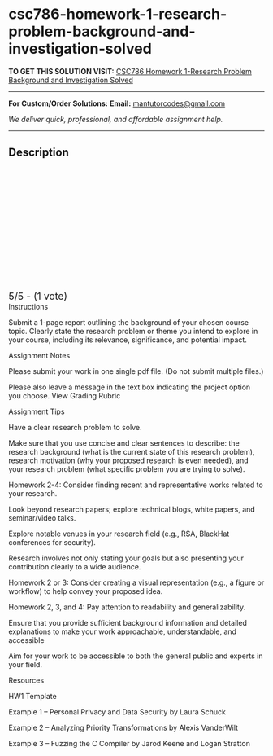 # csc786-homework-1-research-problem-background-and-investigation-solved
**TO GET THIS SOLUTION VISIT:** [CSC786 Homework 1-Research Problem Background and Investigation Solved](https://mantutor.com/product/csc786-homework-1-research-problem-background-and-investigation-solved/)


---

**For Custom/Order Solutions:** **Email:** mantutorcodes@gmail.com  

*We deliver quick, professional, and affordable assignment help.*

---

<h2>Description</h2>



<div class="kk-star-ratings kksr-auto kksr-align-center kksr-valign-top" data-payload="{&quot;align&quot;:&quot;center&quot;,&quot;id&quot;:&quot;115225&quot;,&quot;slug&quot;:&quot;default&quot;,&quot;valign&quot;:&quot;top&quot;,&quot;ignore&quot;:&quot;&quot;,&quot;reference&quot;:&quot;auto&quot;,&quot;class&quot;:&quot;&quot;,&quot;count&quot;:&quot;1&quot;,&quot;legendonly&quot;:&quot;&quot;,&quot;readonly&quot;:&quot;&quot;,&quot;score&quot;:&quot;5&quot;,&quot;starsonly&quot;:&quot;&quot;,&quot;best&quot;:&quot;5&quot;,&quot;gap&quot;:&quot;4&quot;,&quot;greet&quot;:&quot;Rate this product&quot;,&quot;legend&quot;:&quot;5\/5 - (1 vote)&quot;,&quot;size&quot;:&quot;24&quot;,&quot;title&quot;:&quot;CSC786 Homework 1-Research Problem Background and Investigation Solved&quot;,&quot;width&quot;:&quot;138&quot;,&quot;_legend&quot;:&quot;{score}\/{best} - ({count} {votes})&quot;,&quot;font_factor&quot;:&quot;1.25&quot;}">

<div class="kksr-stars">

<div class="kksr-stars-inactive">
            <div class="kksr-star" data-star="1" style="padding-right: 4px">


<div class="kksr-icon" style="width: 24px; height: 24px;"></div>
        </div>
            <div class="kksr-star" data-star="2" style="padding-right: 4px">


<div class="kksr-icon" style="width: 24px; height: 24px;"></div>
        </div>
            <div class="kksr-star" data-star="3" style="padding-right: 4px">


<div class="kksr-icon" style="width: 24px; height: 24px;"></div>
        </div>
            <div class="kksr-star" data-star="4" style="padding-right: 4px">


<div class="kksr-icon" style="width: 24px; height: 24px;"></div>
        </div>
            <div class="kksr-star" data-star="5" style="padding-right: 4px">


<div class="kksr-icon" style="width: 24px; height: 24px;"></div>
        </div>
    </div>

<div class="kksr-stars-active" style="width: 138px;">
            <div class="kksr-star" style="padding-right: 4px">


<div class="kksr-icon" style="width: 24px; height: 24px;"></div>
        </div>
            <div class="kksr-star" style="padding-right: 4px">


<div class="kksr-icon" style="width: 24px; height: 24px;"></div>
        </div>
            <div class="kksr-star" style="padding-right: 4px">


<div class="kksr-icon" style="width: 24px; height: 24px;"></div>
        </div>
            <div class="kksr-star" style="padding-right: 4px">


<div class="kksr-icon" style="width: 24px; height: 24px;"></div>
        </div>
            <div class="kksr-star" style="padding-right: 4px">


<div class="kksr-icon" style="width: 24px; height: 24px;"></div>
        </div>
    </div>
</div>


<div class="kksr-legend" style="font-size: 19.2px;">
            5/5 - (1 vote)    </div>
    </div>
Instructions

Submit a 1-page report outlining the background of your chosen course topic. Clearly state the research problem or theme you intend to explore in your course, including its relevance, significance, and potential impact.

Assignment Notes

Please submit your work in one single pdf file. (Do not submit multiple files.)

Please also leave a message in the text box indicating the project option you choose. View Grading Rubric

Assignment Tips

Have a clear research problem to solve.

Make sure that you use concise and clear sentences to describe: the research background (what is the current state of this research problem), research motivation (why your proposed research is even needed), and your research problem (what specific problem you are trying to solve).

Homework 2-4: Consider finding recent and representative works related to your research.

Look beyond research papers; explore technical blogs, white papers, and seminar/video talks.

Explore notable venues in your research field (e.g., RSA, BlackHat conferences for security).

Research involves not only stating your goals but also presenting your contribution clearly to a wide audience.

Homework 2 or 3: Consider creating a visual representation (e.g., a figure or workflow) to help convey your proposed idea.

Homework 2, 3, and 4: Pay attention to readability and generalizability.

Ensure that you provide sufficient background information and detailed explanations to make your work approachable, understandable, and accessible

Aim for your work to be accessible to both the general public and experts in your field.

Resources

HW1 Template

Example 1 – Personal Privacy and Data Security by Laura Schuck

Example 2 – Analyzing Priority Transformations by Alexis VanderWilt

Example 3 – Fuzzing the C Compiler by Jarod Keene and Logan Stratton
